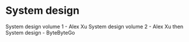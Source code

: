# System design 
System design volume 1 - Alex Xu
System design volume 2 - Alex Xu
then System design - ByteByteGo
